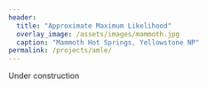 ```yaml
---
header:
  title: "Approximate Maximum Likelihood"
  overlay_image: /assets/images/mammoth.jpg
  caption: "Mammoth Hot Springs, Yellowstone NP"
permalink: /projects/amle/
---
```

Under construction
